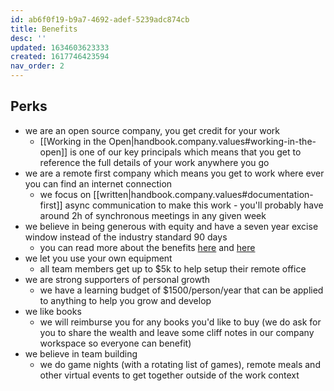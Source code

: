 ```yaml
---
id: ab6f0f19-b9a7-4692-adef-5239adc874cb
title: Benefits
desc: ''
updated: 1634603623333
created: 1617746423594
nav_order: 2
---
```


## Perks

- we are an open source company, you get credit for your work
  - [[Working in the Open|handbook.company.values#working-in-the-open]] is one of our key principals which means that you get to reference the full details of your work anywhere you go
- we are a remote first company which means you get to work where ever you can find an internet connection
  - we focus on [[written|handbook.company.values#documentation-first]] async communication to make this work - you'll probably have around 2h of synchronous meetings in any given week
- we believe in being generous with equity and have a seven year excise window instead of the industry standard 90 days
  - you can read more about the benefits [here](https://dangelo.quora.com/10-Year-Exercise-Periods-Make-Sense) and [here](https://cs.stanford.edu/~rishig/90-day-exercise-windows.html)
- we let you use your own equipment 
  - all team members get up to $5k to help setup their remote office
- we are strong supporters of personal growth
  - we have a learning budget of $1500/person/year that can be applied to anything to help you grow and develop 
- we like books
  - we will reimburse you for any books you'd like to buy (we do ask for you to share the wealth and leave some cliff notes in our company workspace so everyone can benefit)
- we believe in team building 
  - we do game nights (with a rotating list of games), remote meals and other virtual events to get together outside of the work context

